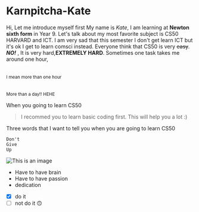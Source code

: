 # Karnpitcha-Kate
Hi, Let me introduce myself first My name is *Kate*, I am learning at **Newton sixth form** in Year 9. Let's talk about my most favorite subject is CS50 HARVARD and ICT.
I am very sad that this semester I don't get learn ICT but it's ok I get to learn comsci instead. Everyone think that CS50 is very ~~easy~~. ***NO!*** , It is very hard,**EXTREMELY HARD**. 
Sometimes one task takes me around one hour,
######
<sub>I mean more than one hour</sub>
######
<sup>More than a day!! HEHE</sup>

When you going to learn CS50 

> I recommed you to learn basic coding first.
> This will help you a lot :)

Three words that I want to tell you when you are going to learn CS50
```
Don't
Give 
Up
```

![This is an image](https://i.pinimg.com/474x/37/0f/aa/370faaea0d7310a33dee907412987158.jpg)
- Have to have brain
- Have to have passion
- dedication

- [x] do it
- [ ] not do it
:upside_down_face:

